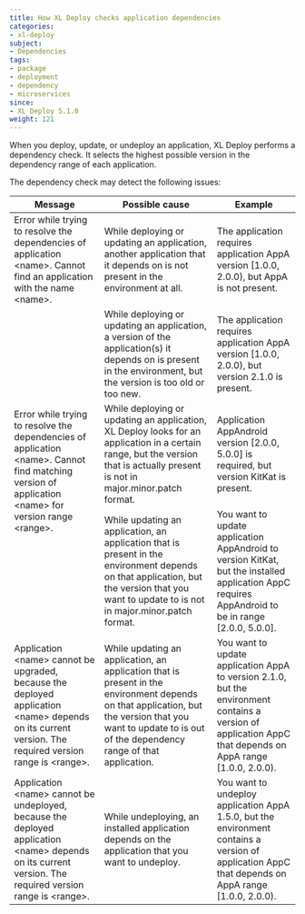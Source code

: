 ```yaml
---
title: How XL Deploy checks application dependencies
categories:
- xl-deploy
subject:
- Dependencies
tags:
- package
- deployment
- dependency
- microservices
since:
- XL Deploy 5.1.0
weight: 121
---
```


When you deploy, update, or undeploy an application, XL Deploy performs a dependency check. It selects the highest possible version in the dependency range of each application.

The dependency check may detect the following issues:

<table class="table table-striped">
    <thead>
        <tr>
            <th>Message</th>
            <th>Possible cause</th>
            <th>Example</th>
        </tr>
    </thead>
    <tbody>
        <tr>
            <td>Error while trying to resolve the dependencies of application &lt;name&gt;. Cannot find an application with the name &lt;name&gt;.</td>
            <td>While deploying or updating an application, another application that it depends on is not present in the environment at all.</td>
            <td>The application requires application AppA version [1.0.0, 2.0.0), but AppA is not present.</td>
        </tr>
        <tr>
            <td rowspan="3">Error while trying to resolve the dependencies of application &lt;name&gt;. Cannot find matching version of application &lt;name&gt; for version range &lt;range&gt;.</td>
            <td>While deploying or updating an application, a version of the application(s) it depends on is present in the environment, but the version is too old or too new.</td>
            <td>The application requires application AppA version [1.0.0, 2.0.0), but version 2.1.0 is present.</td>
        </tr>
        <tr>
            <td>While deploying or updating an application, XL Deploy looks for an application in a certain range, but the version that is actually present is not in major.minor.patch format.</td>
            <td>Application AppAndroid version [2.0.0, 5.0.0] is required, but version KitKat is present.</td>
        </tr>
        <tr>
            <td>While updating an application, an application that is present in the environment depends on that application, but the version that you want to update to is not in major.minor.patch format.</td>
            <td>You want to update application AppAndroid to version KitKat, but the installed application AppC requires AppAndroid to be in range [2.0.0, 5.0.0].</td>
        </tr>
        <tr>
            <td>Application &lt;name&gt; cannot be upgraded, because the deployed application &lt;name&gt; depends on its current version. The required version range is &lt;range&gt;.</td>
            <td>While updating an application, an application that is present in the environment depends on that application, but the version that you want to update to is out of the dependency range of that application.</td>
            <td>You want to update application AppA to version 2.1.0, but the environment contains a version of application AppC that depends on AppA range [1.0.0, 2.0.0).</td>
        </tr>
        <tr>
            <td>Application &lt;name&gt; cannot be undeployed, because the deployed application &lt;name&gt; depends on its current version. The required version range is &lt;range&gt;.</td>
            <td>While undeploying, an installed application depends on the application that you want to undeploy.</td>
            <td>You want to undeploy application AppA 1.5.0, but the environment contains a version of application AppC that depends on AppA range [1.0.0, 2.0.0).</td>
        </tr>
    </tbody>
</table>
